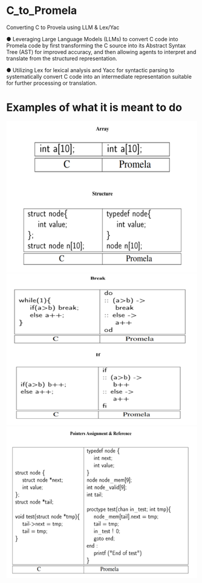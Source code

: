 # C_to_Promela
Converting C to Provela using LLM &amp; Lex/Yac

● Leveraging Large Language Models (LLMs) to convert C code into Promela code by first transforming the C source into its Abstract Syntax Tree (AST) for improved accuracy, and then allowing agents to interpret and translate from the structured representation.

● Utilizing Lex for lexical analysis and Yacc for syntactic parsing to systematically convert C code into an intermediate representation suitable for further processing or translation.

# Examples of what it is meant to do
<img src="ref/1.png" alt="Example 1" width="600" height="400">
<img src="ref/2.png" alt="Example 2" width="600" height="400">
<img src="ref/3.png" alt="Example 3" width="600" height="400"> 






